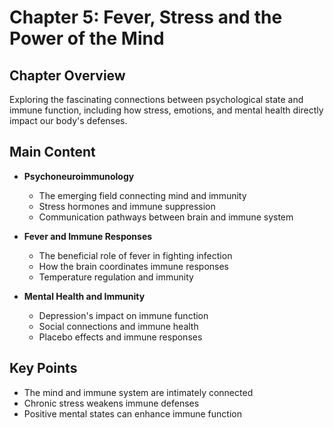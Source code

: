 # Chapter 5: Fever, Stress and the Power of the Mind

## Chapter Overview
Exploring the fascinating connections between psychological state and immune function, including how stress, emotions, and mental health directly impact our body's defenses.

## Main Content
- **Psychoneuroimmunology**
  - The emerging field connecting mind and immunity
  - Stress hormones and immune suppression
  - Communication pathways between brain and immune system

- **Fever and Immune Responses**
  - The beneficial role of fever in fighting infection
  - How the brain coordinates immune responses
  - Temperature regulation and immunity

- **Mental Health and Immunity**
  - Depression's impact on immune function
  - Social connections and immune health
  - Placebo effects and immune responses

## Key Points
- The mind and immune system are intimately connected
- Chronic stress weakens immune defenses
- Positive mental states can enhance immune function